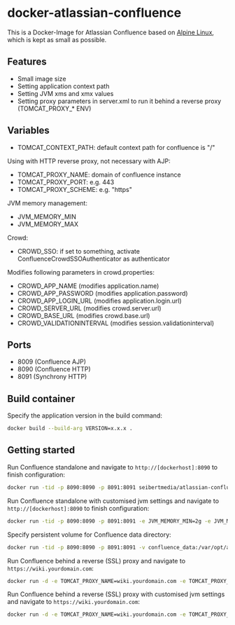 # docker-atlassian-confluence

This is a Docker-Image for Atlassian Confluence based on [Alpine Linux](http://alpinelinux.org/), which is kept as small as possible.

## Features

* Small image size
* Setting application context path
* Setting JVM xms and xmx values
* Setting proxy parameters in server.xml to run it behind a reverse proxy (TOMCAT_PROXY_* ENV)

## Variables

* TOMCAT_CONTEXT_PATH: default context path for confluence is "/"

Using with HTTP reverse proxy, not necessary with AJP:

* TOMCAT_PROXY_NAME: domain of confluence instance
* TOMCAT_PROXY_PORT: e.g. 443
* TOMCAT_PROXY_SCHEME: e.g. "https"

JVM memory management:

* JVM_MEMORY_MIN
* JVM_MEMORY_MAX

Crowd:

* CROWD_SSO: if set to something, activate ConfluenceCrowdSSOAuthenticator as authenticator

Modifies following parameters in crowd.properties:

* CROWD_APP_NAME (modifies application.name)
* CROWD_APP_PASSWORD (modifies application.password)
* CROWD_APP_LOGIN_URL (modifies application.login.url)
* CROWD_SERVER_URL (modifies crowd.server.url)
* CROWD_BASE_URL (modifies crowd.base.url)
* CROWD_VALIDATIONINTERVAL (modifies session.validationinterval)

## Ports
* 8009 (Confluence AJP)
* 8090 (Confluence HTTP)
* 8091 (Synchrony HTTP)

## Build container
Specify the application version in the build command:

```bash
docker build --build-arg VERSION=x.x.x .                                                        
```

## Getting started

Run Confluence standalone and navigate to `http://[dockerhost]:8090` to finish configuration:

```bash
docker run -tid -p 8090:8090 -p 8091:8091 seibertmedia/atlassian-confluence:latest
```

Run Confluence standalone with customised jvm settings and navigate to `http://[dockerhost]:8090` to finish configuration:

```bash
docker run -tid -p 8090:8090 -p 8091:8091 -e JVM_MEMORY_MIN=2g -e JVM_MEMORY_MAX=4g seibertmedia/atlassian-confluence:latest
```

Specify persistent volume for Confluence data directory:

```bash
docker run -tid -p 8090:8090 -p 8091:8091 -v confluence_data:/var/opt/atlassian/application-data/confluence seibertmedia/atlassian-confluence:latest
```

Run Confluence behind a reverse (SSL) proxy and navigate to `https://wiki.yourdomain.com`:

```bash
docker run -d -e TOMCAT_PROXY_NAME=wiki.yourdomain.com -e TOMCAT_PROXY_PORT=443 -e TOMCAT_PROXY_SCHEME=https seibertmedia/atlassian-confluence:latest
```

Run Confluence behind a reverse (SSL) proxy with customised jvm settings and navigate to `https://wiki.yourdomain.com`:

```bash
docker run -d -e TOMCAT_PROXY_NAME=wiki.yourdomain.com -e TOMCAT_PROXY_PORT=443 -e TOMCAT_PROXY_SCHEME=https -e JVM_MEMORY_MIN=2g -e JVM_MEMORY_MAX=4g seibertmedia/atlassian-confluence:latest
```
